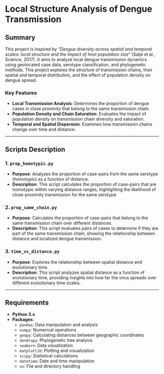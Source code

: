 # Local Structure Analysis of Dengue Transmission

## Summary

This project is inspired by *"Dengue diversity across spatial and temporal scales: local structure and the impact of host population size"* (Salje et al., Science, 2017). It aims to analyze local dengue transmission dynamics using geolocated case data, serotype classification, and phylogenetic methods. This project explores the structure of transmission chains, their spatial and temporal distribution, and the effect of population density on dengue spread.

### Key Features

- **Local Transmission Analysis**: Determines the proportion of dengue cases in close proximity that belong to the same transmission chain.
- **Population Density and Chain Saturation**: Evaluates the impact of population density on transmission chain diversity and saturation.
- **Temporal and Spatial Dispersion**: Examines how transmission chains change over time and distance.

---

## Scripts Description

### 1. `prop_homotypic.py`
   - **Purpose**: Analyzes the proportion of case-pairs from the same serotype (homotypic) as a function of distance.
   - **Description**: This script calculates the proportion of case-pairs that are homotypic within varying distance ranges, highlighting the likelihood of close-proximity transmission for the same serotype.

### 2. `prop_same_chain.py`
   - **Purpose**: Calculates the proportion of case-pairs that belong to the same transmission chain over different distances.
   - **Description**: This script evaluates pairs of cases to determine if they are part of the same transmission chain, showing the relationship between distance and localized dengue transmission.

### 3. `time_vs_distance.py`
   - **Purpose**: Explores the relationship between spatial distance and evolutionary time.
   - **Description**: This script analyzes spatial distance as a function of evolutionary time, providing insights into how far the virus spreads over different evolutionary time scales.

---

## Requirements

- **Python 3.x**
- **Packages**:
  - `pandas`: Data manipulation and analysis
  - `numpy`: Numerical operations
  - `geopy`: Calculating distances between geographic coordinates
  - `dendropy`: Phylogenetic tree analysis
  - `seaborn`: Data visualization
  - `matplotlib`: Plotting and visualization
  - `scipy`: Statistical calculations
  - `datetime`: Date and time manipulation
  - `os`: File and directory handling